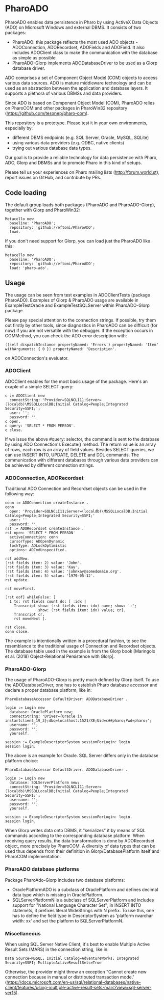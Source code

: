 # PharoADO 


PharoADO enables data persistence in Pharo by using ActiveX Data Objects (ADO) on Microsoft Windows and external DBMS. It consists of two packages:
- PharoADO: this package reflects the most used ADO objects - ADOConnection, ADORecordset, ADOFields and ADOField. It also includes ADOClient class to make the communication with the database as simple as possible.
- PharoADO-Glorp implements ADODatabaseDriver to be used as a Glorp database driver.  

ADO comprises a set of Component Object Model (COM) objects to access various data sources. ADO is mature middleware technology and can be used as an abstraction between the application and database layers. It supports a plethora of various DBMSs and data providers.

Since ADO is based on Component Object Model (COM), PharoADO relies on PharoCOM and other packages in PharoWin32 repository (https://github.com/tesonep/pharo-com).

This repository is a prototype. Please test it in your own environments, especially by:
- different DBMS endpoints (e.g. SQL Server, Oracle, MySQL, SQLite)
- using various data providers (e.g. ODBC, native clients)
- trying out various database data types.

Our goal is to provide a reliable technology for data persistence with Pharo, ADO, Glorp and DBMSs and to promote Pharo in this kind of setups.

Please tell us your experiences on Pharo mailing lists (http://forum.world.st), report issues on GitHub, and contribute by PRs.


## Code loading

The default group loads both packages (PharoADO and PharoADO-Glorp), together with Glorp and PharoWin32:

```smalltalk
Metacello new
  baseline: 'PharoADO';
  repository: 'github://eftomi/PharoADO';
  load.
```

If you don't need support for Glorp, you can load just the PharoADO like this:

```smalltalk
Metacello new
  baseline: 'PharoADO';
  repository: 'github://eftomi/PharoADO';
  load: 'pharo-ado'.
```


## Usage 

The usage can be seen from test examples in ADOClientTests (package PharoADO). Examples of Glorp & PharoADO usage are available in ExampleTestOracle and ExampleTestSQLServer within PharoADO-Glorp package.

Please pay special attention to the connection strings. If possible, try them out firstly by other tools, since diagnostics in PharoADO can be difficult (for now) if you are not versatile with the debugger. If the exception occurs in COMMethod, you can check the ADO error description with:

```smalltalk
((self dispatchInstance propertyNamed: 'Errors') propertyNamed: 'Item' withArguments: { 0 }) propertyNamed: 'Description'.
```

on ADOConnection's eveluator.

### ADOClient 

ADOClient enables for the most basic usage of the package. Here's an exaple of a simple SELECT query:

```smalltalk
c := ADOClient new 
  connectString: 'Provider=SQLNCLI11;Server=(localdb)\MSSQLLocalDB;Initial Catalog=People;Integrated Security=SSPI;';
  user: '';
  password: ''.
c open.
c query: 'SELECT * FROM PERSON'.
c close.
```

If we issue the above #query: selector, the command is sent to the database by using ADO Connection's Execute() method. The return value is an array of rows, each row is an array of field values. Besides SELECT queries, we can use INSERT INTO, UPDATE, DELETE and DDL commands. The communication with different databases through various data providers can be achieved by different connection strings.

### ADOConnection, ADORecordset

Traditional ADO Connection and Recordset objects can be used in the following way:

```smalltalk
conn := ADOConnection createInstance .
conn 
  open: 'Provider=SQLNCLI11;Server=(localdb)\MSSQLLocalDB;Initial Catalog=People;Integrated Security=SSPI;' 
  user: '' 
  password: ''.
rst := ADORecordset createInstance .
rst open: 'SELECT * FROM PERSON' 
  activeConnection: conn 
  cursorType: ADOpenDynamic 
  lockType: ADLockOptimistic 
  options: ADCmdUnspecified.

rst addNew.
(rst fields item: 2) value: 'John'.
(rst fields item: 3) value: 'Kay'.
(rst fields item: 4) value: 'johnkay@somedomain.org'.
(rst fields item: 5) value: '1979-05-12'.
rst update.

rst moveFirst.

[rst eof] whileFalse: [ 
  1 to: rst fields count do: [ :idx |
    Transcript show: (rst fields item: idx) name; show: ':'; 
               show: (rst fields item: idx) value; cr].
    Transcript cr.
    rst moveNext ].

rst close.
conn close.
```

The example is intentionally written in a procedural fashion, to see the resemblance to the traditional usage of Connection and Recordset objects. The database table used in the example is from the Glorp book [Maringolo et al. (2018) Object-Relational Persistence with Glorp].

### PharoADO-Glorp

The usage of PharoADO-Glorp is pretty much defined by Glorp itself. To use the ADODatabaseDriver, one has to establish Pharo database accessor and declare a proper database platform, like in:

```smalltalk
PharoDatabaseAccessor DefaultDriver: ADODatabaseDriver .

login := Login new
  database: OraclePlatform new;
  connectString: 'Driver={Oracle in instantclient_19_3};dbq=localhost:1521/XE;Uid=c##pharo;Pwd=pharo;';
  username: '';
  password: '';
  yourself.

session := ExampleDescriptorSystem sessionForLogin: login.
session login.
```

The above is an example for Oracle. SQL Server differs only in the database platform choice:

```smalltalk
PharoDatabaseAccessor DefaultDriver: ADODatabaseDriver .

login := Login new
  database: SQLServerPlatform new;
  connectString: 'Provider=SQLNCLI11;Server=(localdb)\MSSQLLocalDB;Initial Catalog=People;Integrated Security=SSPI;';
  username: '';
  password: '';
  yourself.

session := ExampleDescriptorSystem sessionForLogin: login.
session login.
```

When Glorp writes data onto DBMS, it "serializes" it by means of SQL commands according to the corresponding database platform. When receiving query results, the data transformation is done by ADORecordset object, more precisely by PharoCOM. A diversity of data types that can be used thus depends from their definition in Glorp/DatabasePlatform itself and PharoCOM implementation.

### PharoADO database platforms

Package PharoAdo-Glorp includes two database platforms:
- OraclePlatformADO is a subclass of OraclePlatform and defines decimal data type which is missing in OraclePlatform.
- SQLServerPlatformN is a subclass of SQLServerPlatform and includes support for "National Language Character Set"; in INSERT INTO statemets, it prefixes literal WideStrings with N prefix. To use this, one has to define the field type in DescriptorSystem as 'platform nvarchar width: xx' and set the platform to SQLServerPlatformN.

### Miscellaneous

When using SQL Server Native Client, it's best to enable Multiple Active Result Sets (MARS) in the connection string, like in:

```
Data Source=MSSQL; Initial Catalog=AdventureWorks; Integrated Security=SSPI; MultipleActiveResultSets=True
```

Otherwise, the provider might throw an exception "Cannot create new connection because in manual or distributed transaction mode." (https://docs.microsoft.com/en-us/sql/relational-databases/native-client/features/using-multiple-active-result-sets-mars?view=sql-server-ver15).

